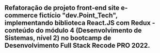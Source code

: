 ## Refatoração de projeto front-end site e-commerce fictício "dev.Point_Tech", implementando biblioteca React.JS com Redux - conteúdo do módulo 4 (Desenvolvimento de Sistemas, nível 2) no bootcamp de Desenvolvimento Full Stack Recode PRO 2022.
